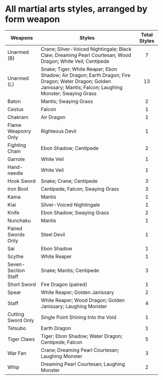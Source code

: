 # All martial arts styles, arranged by form weapon

| **Weapons**         | **Styles**                                                                                                                                                      | **Total Styles** |
| ------------------- | --------------------------------------------------------------------------------------------------------------------------------------------------------------- | :--------------: |
| Unarmed (B)         | Crane; Silver-Voiced Nightingale; Black Claw; Dreaming Pearl Courtesan; Wood Dragon; White Veil; Centipede                                                      |        7         |
| Unarmed (L)         | Snake; Tiger; White Reaper; Ebon Shadow; Air Dragon; Earth Dragon; Fire Dragon; Water Dragon; Golden Janissary; Mantis; Falcon; Laughing Monster; Swaying Grass |        13        |
| Baton               | Mantis; Swaying Grass                                                                                                                                           |        2         |
| Cestus              | Falcon                                                                                                                                                          |        1         |
| Chakram             | Air Dragon                                                                                                                                                      |        1         |
| Flame Weaponry Only | Righteous Devil                                                                                                                                                 |        1         |
| Fighting Chain      | Ebon Shadow; Centipede                                                                                                                                          |        2         |
| Garrote             | White Veil                                                                                                                                                      |        1         |
| Hand-needle         | White Veil                                                                                                                                                      |        1         |
| Hook Sword          | Snake; Crane; Centipede                                                                                                                                         |        3         |
| Iron Boot           | Centipede; Falcon; Swaying Grass                                                                                                                                |        3         |
| Kama                | Mantis                                                                                                                                                          |        1         |
| Kiai                | Silver-Voiced Nightingale                                                                                                                                       |        1         |
| Knife               | Ebon Shadow; Swaying Grass                                                                                                                                      |        2         |
| Nunchaku            | Mantis                                                                                                                                                          |        1         |
| Paired Swords Only  | Steel Devil                                                                                                                                                     |        1         |
| Sai                 | Ebon Shadow                                                                                                                                                     |        1         |
| Scythe              | White Reaper                                                                                                                                                    |        1         |
| Seven-Section Staff | Snake; Mantis; Centipede                                                                                                                                        |        3         |
| Short Sword         | Fire Dragon (paired)                                                                                                                                            |        1         |
| Spear               | White Reaper; Golden Janissary                                                                                                                                  |        2         |
| Staff               | White Reaper; Wood Dragon; Golden Janissary; Laughing Monster                                                                                                   |        4         |
| Cutting Sword Only  | Single Point Shining Into the Void                                                                                                                              |        1         |
| Tetsubo             | Earth Dragon                                                                                                                                                    |        1         |
| Tiger Claws         | Tiger; Ebon Shadow; Water Dragon; Centipede; Falcon                                                                                                             |        5         |
| War Fan             | Crane; Dreaming Pearl Courtesan; Laughing Monster                                                                                                               |        3         |
| Whip                | Dreaming Pearl Courtesan; Laughing Monster                                                                                                                      |        2         |
